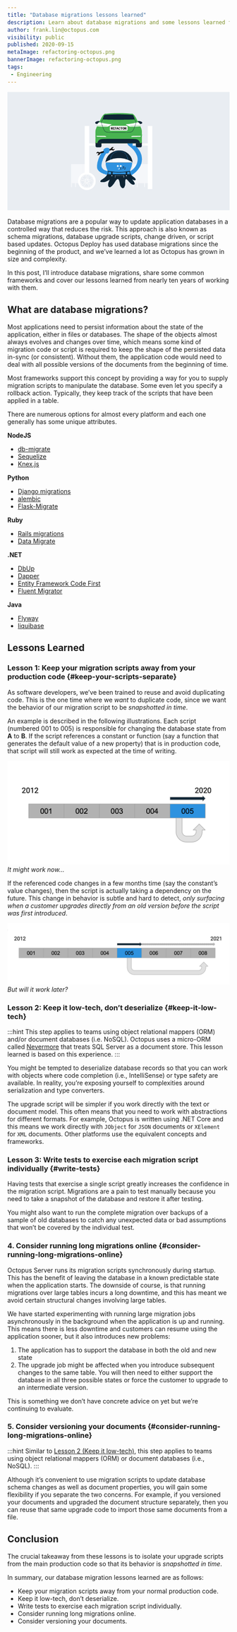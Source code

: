 ```yaml
---
title: "Database migrations lessons learned"
description: Learn about database migrations and some lessons learned from using them in the Octopus Deploy code base. 
author: frank.lin@octopus.com
visibility: public
published: 2020-09-15
metaImage: refactoring-octopus.png
bannerImage: refactoring-octopus.png
tags:
 - Engineering
---
```


![Database migrations lessons learned](refactoring-octopus.png)

Database migrations are a popular way to update application databases in a controlled way that reduces the risk. This approach is also known as schema migrations, database upgrade scripts, change driven, or script based updates. Octopus Deploy has used database migrations since the beginning of the product, and we’ve learned a lot as Octopus has grown in size and complexity. 

In this post, I’ll introduce database migrations, share some common frameworks and cover our lessons learned from nearly ten years of working with them. 

## What are database migrations?

Most applications need to persist information about the state of the application, either in files or databases. The shape of the objects almost always evolves and changes over time, which means some kind of migration code or script is required to keep the shape of the persisted data in-sync (or consistent). Without them, the application code would need to deal with all possible versions of the documents from the beginning of time.

Most frameworks support this concept by providing a way for you to supply migration scripts to manipulate the database. Some even let you specify a rollback action. Typically, they keep track of the scripts that have been applied in a table.

There are numerous options for almost every platform and each one generally has some unique attributes.

**NodeJS**

* [db-migrate](https://github.com/db-migrate/node-db-migrate)
* [Sequelize](https://sequelize.org/)
* [Knex.js](http://knexjs.org/)

**Python**

* [Django migrations](https://docs.djangoproject.com/en/3.1/topics/migrations/)
* [alembic](https://github.com/sqlalchemy/alembic)
* [Flask-Migrate](https://flask-migrate.readthedocs.io/en/latest/#)

**Ruby**

* [Rails migrations](https://guides.rubyonrails.org/v3.2/migrations.html)
* [Data Migrate](https://github.com/ilyakatz/data-migrate)

**.NET**

* [DbUp](https://github.com/dbup/dbup)
* [Dapper](https://github.com/StackExchange/Dapper)
* [Entity Framework Code First](https://docs.microsoft.com/en-us/ef/core/managing-schemas/migrations/)
* [Fluent Migrator](https://github.com/fluentmigrator/fluentmigrator)

**Java**

* [Flyway](https://flywaydb.org/)
* [liquibase](https://www.liquibase.org/)

## Lessons Learned

### Lesson 1: Keep your migration scripts away from your production code {#keep-your-scripts-separate}

As software developers, we’ve been trained to reuse and avoid duplicating code. This is the one time where we _want_ to duplicate code, since we want the behavior of our migration script to be _snapshotted in time_.

An example is described in the following illustrations. Each script (numbered 001 to 005) is responsible for changing the database state from **A** to **B**. If the script references a constant or function (say a function that generates the default value of a new property) that is in production code, that script will still work as expected at the time of writing.

![It might work now...](upgrade-script-now.png "width=500")
_It might work now..._

If the referenced code changes in a few months time (say the constant’s value changes), then the script is actually taking a dependency on the future. This change in behavior is subtle and hard to detect, _only surfacing when a customer upgrades directly from an old version before the script was first introduced_.

![But will it work later?](upgrade-script-later.png "width=500")
_But will it work later?_

### Lesson 2: Keep it low-tech, don’t deserialize {#keep-it-low-tech}

:::hint
This step applies to teams using object relational mappers (ORM) and/or document databases (i.e. NoSQL). Octopus uses a micro-ORM called [Nevermore](https://github.com/OctopusDeploy/Nevermore) that treats SQL Server as a document store. This lesson learned is based on this experience.
:::

You might be tempted to deserialize database records so that you can work with objects where code completion (i.e., IntelliSense) or type safety are available. In reality, you’re exposing yourself to complexities around serialization and type converters.

The upgrade script will be simpler if you work directly with the text or document model. This often means that you need to work with abstractions for different formats. For example, Octopus is written using .NET Core and this means we work directly with `JObject` for `JSON` documents or `XElement` for `XML` documents. Other platforms use the equivalent concepts and frameworks.

### Lesson 3: Write tests to exercise each migration script individually {#write-tests}

Having tests that exercise a single script greatly increases the confidence in the migration script. Migrations are a pain to test manually because you need to take a snapshot of the database and restore it after testing.

You might also want to run the complete migration over backups of a sample of old databases to catch any unexpected data or bad assumptions that won’t be covered by the individual test.

### 4. Consider running long migrations online {#consider-running-long-migrations-online}

Octopus Server runs its migration scripts synchronously during startup. This has the benefit of leaving the database in a known predictable state when the application starts. The downside of course, is that running migrations over large tables incurs a long downtime, and this has meant we avoid certain structural changes involving large tables.

We have started experimenting with running large migration jobs asynchronously in the background when the application is up and running. This means there is less downtime and customers can resume using the application sooner, but it also introduces new problems:

1. The application has to support the database in both the old and new state 
2. The upgrade job might be affected when you introduce subsequent changes to the same table. You will then need to either support the database in all three possible states or force the customer to upgrade to an intermediate version.

This is something we don’t have concrete advice on yet but we’re continuing to evaluate.

### 5. Consider versioning your documents {#consider-running-long-migrations-online}

:::hint
Similar to [Lesson 2 (Keep it low-tech)](/blog/2020-09/database-migrations-lessons-learned/index.md#keep-it-low-tech), this step applies to teams using object relational mappers (ORM) or document databases (i.e., NoSQL).
:::

Although it’s convenient to use migration scripts to update database schema changes as well as document properties, you will gain some flexibility if you separate the two concerns. For example, if you versioned your documents and upgraded the document structure separately, then you can reuse that same upgrade code to import those same documents from a file.

## Conclusion

The crucial takeaway from these lessons is to isolate your upgrade scripts from the main production code so that its behavior is _snapshotted in time_.

In summary, our database migration lessons learned are as follows:
* Keep your migration scripts away from your normal production code.
* Keep it low-tech, don’t deserialize.
* Write tests to exercise each migration script individually.
* Consider running long migrations online.
* Consider versioning your documents.